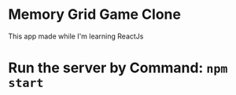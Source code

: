 # Memory Grid Game Clone
  This app made while I'm learning ReactJs

# Run the server by Command: ` npm start `